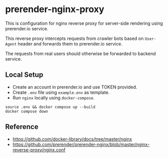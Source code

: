 # prerender-nginx-proxy

This is configuration for nginx reverse proxy for server-side rendering using prerender.io service.

This reverse proxy intercepts requests from crawler bots based on `User-Agent` header and forwards them to prerender.io service.

The requests from real users should otherwise be forwarded to backend service.

## Local Setup
 * Create an account in prerender.io and use TOKEN provided.
 * Create `.env` file using `example.env` as template.
 * Run `nginx` locally using `docker-compose`.

```shell
source .env && docker compose up --build
docker compose down
```

## Reference

 * https://github.com/docker-library/docs/tree/master/nginx
 * https://github.com/prerender/prerender-nginx/blob/master/nginx-reverse-proxy/nginx.conf
